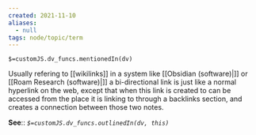 ```yaml
---
created: 2021-11-10 
aliases:
  - null
tags: node/topic/term
---
```

`$=customJS.dv_funcs.mentionedIn(dv)`

Usually refering to [[wikilinks]] in a system like [[Obsidian (software)|]] or [[Roam Research (software)|]] a bi-directional link is just like a normal hyperlink on the web, except that when this link is created to can be accessed from the place it is linking to through a backlinks section, and creates a connection between those two notes.

**See**:: 
*`$=customJS.dv_funcs.outlinedIn(dv, this)`* 

